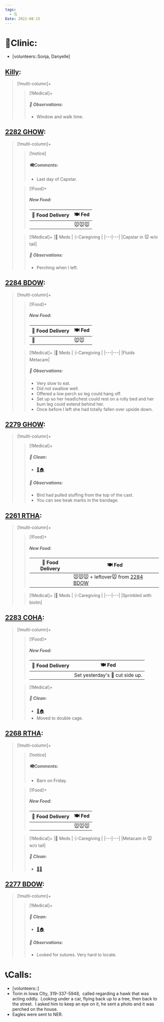```yaml
---
tags:
  - 🗒️
Date: 2022-08-15
---
```


# 🏥Clinic:
- [volunteers::Sonja, Danyelle]

## [Killy](../RARE%20Birds/Ed%20Birds/Killy.md):
> [!multi-column]+
>
>> [!Medical]+
>> ##### 🔭 Observations:
>> - Window and walk time.

## [2282 GHOW](../RARE%20Birds/2282%20GHOW.md):
> [!multi-column]+
>
>> [!notice]
>> ##### 🗨️Comments:
>> - Last day of Capstar.
>
>> [!Food]+
>> ##### New Food:
>> |🚚 Food Delivery| 🍽️ Fed|
>> |---|---|
>>||🐭🐭🐭
>
>> [!Medical]+
>> |💊 Meds | 🩺Caregiving |
>> |---|---|
>> |Capstar in 🐭 w/o tail|
>>
>> ##### 🔭 Observations:
>> - Perching when I left.

## [2284 BDOW](../RARE%20Birds/2284%20BDOW.md):
> [!multi-column]+
>
>> [!Food]+
>> ##### New Food:
>> |🚚 Food Delivery| 🍽️ Fed|
>> |---|---|
>>|🫱|🐭🐭
>
>> [!Medical]+
>> |💊 Meds | 🩺Caregiving |
>> |---|---|
>> |Fluids <br> Metacam|
>>
>> ##### 🔭 Observations:
>> - Very slow to eat.
>> - Did not swallow well.
>> - Offered a low perch so leg could hang off. 
>> - Set up so her head\chest could rest on a rolly bed and her bum leg could extend behind her. 
>> - Once before I left she had totally fallen over upside down.

## [2279 GHOW](../RARE%20Birds/2279%20GHOW.md):
> [!multi-column]+
>
>> [!Medical]+
>>##### 🫧 Clean:
>> - [🧼🏠](../Admin/Codes/Moved%20to%20clean%20cage.md)
>>
>> ##### 🔭 Observations:
>> - Bird had pulled stuffing from the top of the cast.
>> - You can see beak marks in the bandage.

## [2261 RTHA](../RARE%20Birds/2261%20RTHA.md):
> [!multi-column]+
>
>> [!Food]+
>> ##### New Food:
>> |🚚 Food Delivery| 🍽️ Fed|
>> |---|---|
>>||🐭🐭🐭 + leftover🐭 from [2284 BDOW](../RARE%20Birds/2284%20BDOW.md)
>
>> [!Medical]+
>> |💊 Meds | 🩺Caregiving |
>> |---|---|
>> |Sprinkled with biotin|
>>

## [2283 COHA](../RARE%20Birds/2283%20COHA.md):
> [!multi-column]+
>
>> [!Food]+
>> ##### New Food:
>> |🚚 Food Delivery| 🍽️ Fed|
>> |---|---|
>>||Set yesterday's 🐥 cut side up.
>
>> [!Medical]+
>>##### 🫧 Clean:
>> - [🧼🏠](../Admin/Codes/Moved%20to%20clean%20cage.md)
>> - Moved to double cage.

## [2268 RTHA](../RARE%20Birds/2268%20RTHA.md):
> [!multi-column]+
>
>> [!notice]
>> ##### 🗨️Comments:
>> - Barn on Friday.
>
>> [!Food]+
>> ##### New Food:
>> |🚚 Food Delivery| 🍽️ Fed|
>> |---|---|
>>||🐭🐭🐭
>
>> [!Medical]+
>> |💊 Meds | 🩺Caregiving |
>> |---|---|
>> |Metacam in 🐭 w/o tail|
>>
>>##### 🫧 Clean:
>> - [🧼➗](../Admin/Codes/Cleaned%20with%20divider.md)

## [2277 BDOW](../RARE%20Birds/2277%20BDOW.md):
> [!multi-column]+
>
>> [!Medical]+
>>##### 🫧 Clean:
>> - [🧼🏠](../Admin/Codes/Moved%20to%20clean%20cage.md)
>>
>> ##### 🔭 Observations:
>> - Looked for sutures. Very hard to locate.

# 📞Calls:
- [volunteers::]
 - Torin in Iowa CIty, 319-337-5948,  called regarding a hawk that was acting oddly.  Looking under a car, flying back up to a tree, then back to the street.  I asked him to keep an eye on it, he sent a photo and it was perched on the house. 
 - Eagles were sent to NER.